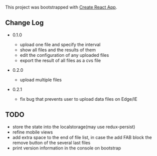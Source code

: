 This project was bootstrapped with [Create React App](https://github.com/facebook/create-react-app).

## Change Log

- 0.1.0
    * upload one file and specify the interval
    * show all files and the results of them
    * edit the configuration of any uploaded files
    * export the result of all files as a cvs file

- 0.2.0
    * upload multiple files

- 0.2.1
    * fix bug that prevents user to upload data files on Edge/IE

## TODO

* store the state into the localstorage(may use redux-persist)
* refine mobile views
* add extra space to the end of file list, in case the add FAB block the remove button of the several last files
* print version information in the console on bootstrap
